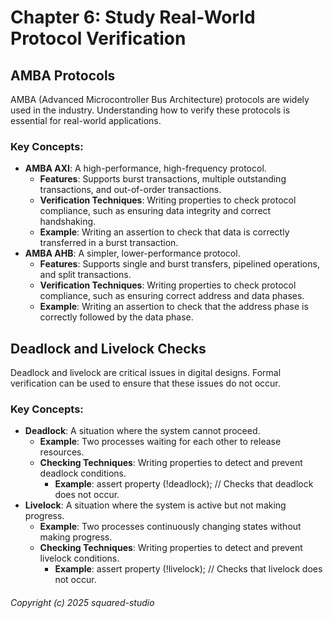 # Chapter 6: Study Real-World Protocol Verification

## AMBA Protocols
AMBA (Advanced Microcontroller Bus Architecture) protocols are widely used in the industry. Understanding how to verify these protocols is essential for real-world applications.

### Key Concepts:
- **AMBA AXI**: A high-performance, high-frequency protocol.
  - **Features**: Supports burst transactions, multiple outstanding transactions, and out-of-order transactions.
  - **Verification Techniques**: Writing properties to check protocol compliance, such as ensuring data integrity and correct handshaking.
  - **Example**: Writing an assertion to check that data is correctly transferred in a burst transaction.
- **AMBA AHB**: A simpler, lower-performance protocol.
  - **Features**: Supports single and burst transfers, pipelined operations, and split transactions.
  - **Verification Techniques**: Writing properties to check protocol compliance, such as ensuring correct address and data phases.
  - **Example**: Writing an assertion to check that the address phase is correctly followed by the data phase.

## Deadlock and Livelock Checks
Deadlock and livelock are critical issues in digital designs. Formal verification can be used to ensure that these issues do not occur.

### Key Concepts:
- **Deadlock**: A situation where the system cannot proceed.
  - **Example**: Two processes waiting for each other to release resources.
  - **Checking Techniques**: Writing properties to detect and prevent deadlock conditions.
    - **Example**: assert property (!deadlock); // Checks that deadlock does not occur.
- **Livelock**: A situation where the system is active but not making progress.
  - **Example**: Two processes continuously changing states without making progress.
  - **Checking Techniques**: Writing properties to detect and prevent livelock conditions.
    - **Example**: assert property (!livelock); // Checks that livelock does not occur.

###### Copyright (c) 2025 squared-studio

